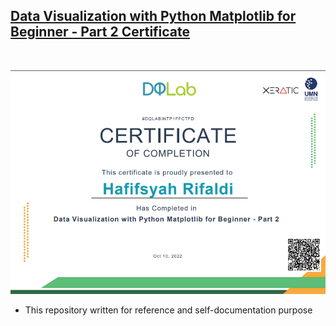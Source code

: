 ## [Data Visualization with Python Matplotlib for Beginner - Part 2 Certificate]()

<br>

![certificate](data_visualization_matplotlib.png)

- This repository written for reference and self-documentation purpose
